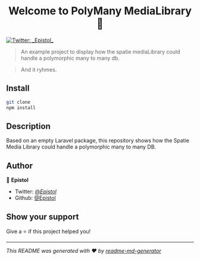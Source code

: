<h1 align="center">Welcome to PolyMany MediaLibrary 👋</h1>
<p>
  <a href="https://twitter.com/_Epistol_">
    <img alt="Twitter: _Epistol_" src="https://img.shields.io/twitter/follow/_Epistol_.svg?style=social" target="_blank" />
  </a>
</p>

> An example project to display how the spatie mediaLibrary could handle a polymorphic many to many db.

> And it ryhmes.

## Install

```sh
git clone
npm install
```

## Description

Based on an empty Laravel package, this repository shows how 
the Spatie Media Library could handle a polymorphic many to many DB.

## Author

👤 **Epistol**

* Twitter: [@_Epistol_](https://twitter.com/_Epistol_)
* Github: [@Epistol](https://github.com/Epistol)

## Show your support

Give a ⭐️ if this project helped you!

***
_This README was generated with ❤️ by [readme-md-generator](https://github.com/kefranabg/readme-md-generator)_
